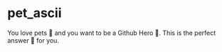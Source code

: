 # pet_ascii
You love pets 🐶 and you want to be a Github Hero 🦸. This is the perfect answer 💅 for you.
